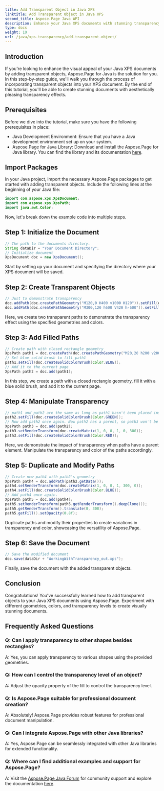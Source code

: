 ```yaml
---
title: Add Transparent Object in Java XPS
linktitle: Add Transparent Object in Java XPS
second_title: Aspose.Page Java API
description: Enhance your Java XPS documents with stunning transparency effects using Aspose.Page. Follow our step-by-step guide for adding transparent objects. 
type: docs
weight: 10
url: /java/xps-transparency/add-transparent-object/
---
```

## Introduction
If you're looking to enhance the visual appeal of your Java XPS documents by adding transparent objects, Aspose.Page for Java is the solution for you. In this step-by-step guide, we'll walk you through the process of incorporating transparent objects into your XPS document. By the end of this tutorial, you'll be able to create stunning documents with aesthetically pleasing transparency effects.
## Prerequisites
Before we dive into the tutorial, make sure you have the following prerequisites in place:
- Java Development Environment: Ensure that you have a Java development environment set up on your system.
- Aspose.Page for Java Library: Download and install the Aspose.Page for Java library. You can find the library and its documentation [here](https://releases.aspose.com/page/java/).
## Import Packages
In your Java project, import the necessary Aspose.Page packages to get started with adding transparent objects. Include the following lines at the beginning of your Java file:
```java
import com.aspose.xps.XpsDocument;
import com.aspose.xps.XpsPath;
import java.awt.Color;
```
Now, let's break down the example code into multiple steps.
## Step 1: Initialize the Document
```java
// The path to the documents directory.
String dataDir = "Your Document Directory";
// Initialize document
XpsDocument doc = new XpsDocument();
```
Start by setting up your document and specifying the directory where your XPS document will be saved.
## Step 2: Create Transparent Objects
```java
// Just to demonstrate transparency
doc.addPath(doc.createPathGeometry("M120,0 H400 v1000 H120")).setFill(doc.createSolidColorBrush(Color.GRAY));
doc.addPath(doc.createPathGeometry("M300,120 h600 V420 h-600")).setFill(doc.createSolidColorBrush(Color.GRAY));
```
Here, we create two transparent paths to demonstrate the transparency effect using the specified geometries and colors.
## Step 3: Add Filled Paths
```java
// Create path with closed rectangle geometry
XpsPath path1 = doc.createPath(doc.createPathGeometry("M20,20 h200 v200 h-200 z"));
// Set blue solid brush to fill path1
path1.setFill(doc.createSolidColorBrush(Color.BLUE));
// Add it to the current page
XpsPath path2 = doc.add(path1);
```
In this step, we create a path with a closed rectangle geometry, fill it with a blue solid brush, and add it to the current page.
## Step 4: Manipulate Transparency
```java
// path1 and path2 are the same as long as path1 hasn't been placed inside any other element
path2.setFill(doc.createSolidColorBrush(Color.GREEN));
// Now add path2 once again. Now path2 has a parent, so path3 won't be the same as path2.
XpsPath path3 = doc.add(path2);
path3.setRenderTransform(doc.createMatrix(1, 0, 0, 1, 0, 300));
path3.setFill(doc.createSolidColorBrush(Color.RED));
```
Here, we demonstrate the impact of transparency when paths have a parent element. Manipulate the transparency and color of the paths accordingly.
## Step 5: Duplicate and Modify Paths
```java
// Create new path4 with path2's geometry
XpsPath path4 = doc.addPath(path2.getData());
path4.setRenderTransform(doc.createMatrix(1, 0, 0, 1, 300, 0));
path4.setFill(doc.createSolidColorBrush(Color.BLUE));
// Add path4 once again.
XpsPath path5 = doc.add(path4);
path5.setRenderTransform(path5.getRenderTransform().deepClone());
path5.getRenderTransform().translate(0, 300);
path5.getFill().setOpacity(0.8f);
```
Duplicate paths and modify their properties to create variations in transparency and color, showcasing the versatility of Aspose.Page.
## Step 6: Save the Document
```java
// Save the modified document
doc.save(dataDir + "WorkingWithTransparency_out.xps");
```
Finally, save the document with the added transparent objects.
## Conclusion
Congratulations! You've successfully learned how to add transparent objects to your Java XPS documents using Aspose.Page. Experiment with different geometries, colors, and transparency levels to create visually stunning documents.
## Frequently Asked Questions
### Q: Can I apply transparency to other shapes besides rectangles?
A: Yes, you can apply transparency to various shapes using the provided geometries.
### Q: How can I control the transparency level of an object?
A: Adjust the opacity property of the fill to control the transparency level.
### Q: Is Aspose.Page suitable for professional document creation?
A: Absolutely! Aspose.Page provides robust features for professional document manipulation.
### Q: Can I integrate Aspose.Page with other Java libraries?
A: Yes, Aspose.Page can be seamlessly integrated with other Java libraries for extended functionality.
### Q: Where can I find additional examples and support for Aspose.Page?
A: Visit the [Aspose.Page Java Forum](https://forum.aspose.com/c/page/39) for community support and explore the documentation [here](https://reference.aspose.com/page/java/).
